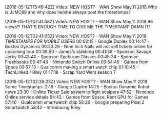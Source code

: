 [2018-05-12T15:49:42Z] Video: NEW HOST? - WAN Show May.11 2018 
Who is JJMC89 and why does he/she always post the timestamps?

[2018-05-12T02:41:58Z] Video: NEW HOST? - WAN Show May.11 2018 
96 views!? THAT'S ENOUGH TIME TO GIVE ME THE TIMESTAMP DAMN IT!

[2018-05-12T02:41:05Z] Video: NEW HOST? - WAN Show May.11 2018 
*TIMESTAMPS FOR MOBILE USERS*
00:02:15 - Google Duplex
00:14:47 - Boston Dynamics
00:23:28 - Nine Inch Nails will not sell tickets online for upcoming tour
00:36:50 - James's stabbing
00:41:58 - Sponsor: Savage Jerky
00:43:40 - Sponsor: Spektrum Glasses
00:45:34 - Sponsor: Freshbooks
00:47:48 - Nintendo Switch Online
00:54:40 - Games from Space
00:57:15 - Qualcomm making a smart watch chip
01:10:45 - TechLinked / Riley
01:17:18 - Scrap Yard Wars season 7

[2018-05-12T02:36:23Z] Video: NEW HOST? - WAN Show May.11 2018 
Some Timestamps:
2:18 - Google Duplex
14:25 - Boston Dynamic Robot news
23:30 - Online Ticket Sale system to fight scalpers
47:52 - Nintendo Online service details
54:43 - Games from Space, Rent GPU for Games
57:40 - Qualcomm smartwatch chip
58:26 - Google preparing Pixel 2 Smartwatch
58:42 - Introducing Riley

